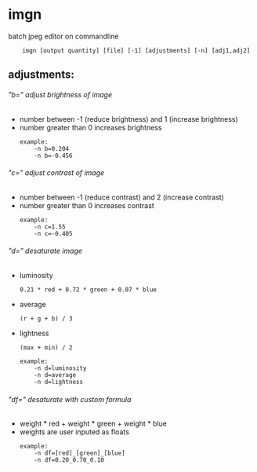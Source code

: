 # imgn
batch jpeg editor on commandline

        imgn [output quantity] [file] [-1] [adjustments] [-n] [adj1,adj2]

## adjustments:

###### "b=" adjust brightness of image
- number between -1 (reduce brightness) and 1 (increase brightness)
- number greater than 0 increases brightness
    ```
    example:
        -n b=0.204
        -n b=-0.456
    ```

###### "c=" adjust contrast of image
- number between -1 (reduce contrast) and 2 (increase contrast)
- number greater than 0 increases contrast
    ```
    example:
        -n c=1.55
        -n c=-0.405
    ```
###### "d=" desaturate image
- luminosity
    ```
    0.21 * red + 0.72 * green + 0.07 * blue
    ```
- average
    ```
    (r + g + b) / 3
    ```
- lightness
    ```
    (max + min) / 2
    ```
    ```
    example:
        -n d=luminosity
        -n d=average
        -n d=lightness
    ```

###### "df=" desaturate with custom formula
- weight * red + weight * green + weight * blue
- weights are user inputed as floats
    ```
    example:
        -n df=[red]_[green]_[blue]
        -n df=0.20_0.70_0.10
    ```